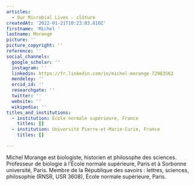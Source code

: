 ```yaml
---
articles:
  - Our Microbial Lives - clôture
createdAt: '2022-01-21T10:23:03.810Z'
firstname: 'Michel '
lastname: Morange
picture: ''
picture_copyright: ''
reference: ''
social_channels:
  google_scholar: ''
  instagram: ''
  linkedin: https://fr.linkedin.com/in/michel-morange-72983562
  mendeley: ''
  orcid_id: ''
  researchgate: ''
  twitter: ''
  website: ''
  wikipedia: ''
titles_and_institutions:
  - institution: École normale supérieure, France
    titles: []
  - institution: Université Pierre-et-Marie-Curie, France
    titles: []

---
```

Michel Morange est biologiste, historien et philosophe des sciences. Professeur de biologie à l’École normale supérieure, Paris et à Sorbonne université, Paris. Membre de la République des savoirs : lettres, sciences, philosophie (RNSR, USR 3608), École normale supérieure, Paris.